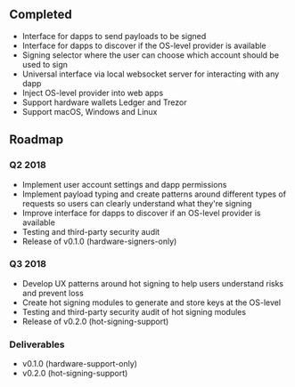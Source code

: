 ## Completed
- Interface for dapps to send payloads to be signed
- Interface for dapps to discover if the OS-level provider is available
- Signing selector where the user can choose which account should be used to sign
- Universal interface via local websocket server for interacting with any dapp
- Inject OS-level provider into web apps
- Support hardware wallets Ledger and Trezor
- Support macOS, Windows and Linux

## Roadmap

### Q2 2018
- Implement user account settings and dapp permissions
- Implement payload typing and create patterns around different types of requests so users can clearly understand what they're signing
- Improve interface for dapps to discover if an OS-level provider is available
- Testing and third-party security audit
- Release of v0.1.0 (hardware-signers-only)

### Q3 2018
- Develop UX patterns around hot signing to help users understand risks and prevent loss
- Create hot signing modules to generate and store keys at the OS-level
- Testing and third-party security audit of hot signing modules
- Release of v0.2.0 (hot-signing-support)

### Deliverables
- v0.1.0 (hardware-support-only)
- v0.2.0 (hot-signing-support)
